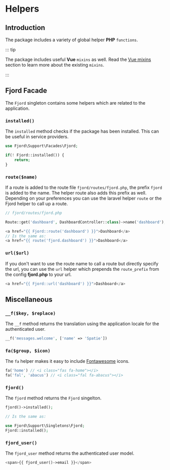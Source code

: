 # Helpers

## Introduction

The package includes a variety of global helper **PHP** `functions`.

::: tip

The package includes useful **Vue** `mixins` as well. Read the
[Vue mixins](/frontend/vue#mixins) section to learn more about the existing
`mixins`.

:::

## Fjord Facade

The `Fjord` singleton contains some helpers which are related to the
application.

<a name="method-php-fjord-installed"></a>

### `installed()`

The `installed` method checks if the package has been installed. This can be
useful in service providers.

```php
use Fjord\Support\Facades\Fjord;

if(! Fjord::installed()) {
    return;
}
```

<a name="method-php-fjord-route"></a>

### `route($name)`

If a route is added to the route file `fjord/routes/fjord.php`, the prefix
`fjord` is added to the name. The helper route also adds this prefix as well.
Depending on your preferences you can use the laravel helper `route` or the
Fjord helper to call up a route.

```php
// fjord/routes/fjord.php

Route::get('dashboard', DashboardController::class)->name('dashboard');
```

```php
<a href="{{ Fjord::route('dashboard') }}">Dashboard</a>
// Is the same as:
<a href="{{ route('fjord.dashboard') }}">Dashboard</a>
```

<a name="method-php-fjord-url"></a>

### `url($url)`

If you don't want to use the route name to call a route but directly specify the
url, you can use the `url` helper which prepends the `route_prefix` from the
config **fjord.php** to your url.

```php
<a href="{{ Fjord::url('dashboard') }}">Dashboard</a>
```

## Miscellaneous

<a name="method-php-f"></a>

### `__f($key, $replace)`

The `__f` method returns the translation using the application locale for the
authenticated user.

```php
__f('messages.welcome', ['name' => 'Spatie'])
```

<a name="method-php-fa"></a>

### `fa($group, $icon)`

The `fa` helper makes it easy to include
[Fontawesome](https://fontawesome.com/icons?d=gallery) icons.

```php
fa('home') // <i class="fas fa-home"></i>
fa('fal', 'abacus') // <i class="fal fa-abacus"></i>
```

<a name="method-php-fjord"></a>

### `fjord()`

The `fjord` method returns the `Fjord` singelton.

```php
fjord()->installed();

// Is the same as:

use Fjord\Support\Singletons\Fjord;
Fjord::installed();
```

<a name="method-php-fjord_user"></a>

### `fjord_user()`

The `fjord_user` method returns the authenticated user model.

```php
<span>{{ fjord_user()->email }}</span>
```

